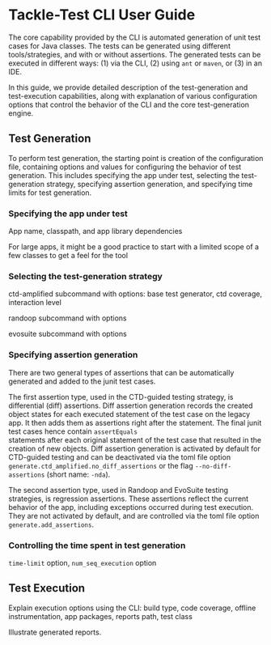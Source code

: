 # Tackle-Test CLI User Guide

The core capability provided by the CLI is automated generation of unit test cases for Java classes. The tests can be generated using different tools/strategies, and with or without assertions. The generated tests can be executed in different ways: (1) via the CLI, (2) using `ant` or `maven`, or (3) in an IDE.

In this guide, we provide detailed description of the test-generation and test-execution capabilities, along with explanation of various configuration options that control the behavior of the CLI and the core test-generation engine.

## Test Generation

To perform test generation, the starting point is creation of the configuration file, containing options and values for configuring the behavior of test generation. This includes specifying the app under test, selecting the test-generation strategy, specifying assertion generation, and specifying time limits for test generation.

### Specifying the app under test

App name, classpath, and app library dependencies

For large apps, it might be a good practice to start with a limited scope of a few classes to get a feel for the tool

### Selecting the test-generation strategy

ctd-amplified subcommand with options: base test generator, ctd coverage, interaction level

randoop subcommand with options

evosuite subcommand with options

### Specifying assertion generation

There are two general types of assertions that can be automatically generated and added to the junit test cases. 

The first assertion type, used in the CTD-guided testing strategy, is differential (diff) assertions. Diff assertion generation 
records the created object states for each executed statement of the test case on the legacy app. It then adds them as assertions right after the statement. The final junit test cases hence contain `assertEquals`  
statements after each original statement of the test case that resulted in the creation of new objects. Diff assertion generation
is activated by default for CTD-guided testing and can be deactivated via the toml file option `generate.ctd_amplified.no_diff_assertions` 
or the flag `--no-diff-assertions` (short name: `-nda`).

The second assertion type, used in Randoop and EvoSuite testing strategies, is regression assertions. 
These assertions reflect the current behavior of the app, including exceptions occurred during test execution.
They are not activated by default, and are controlled via the toml file option `generate.add_assertions`.

### Controlling the time spent in test generation

`time-limit` option, `num_seq_execution` option

## Test Execution



Explain execution options using the CLI: build type, code coverage, offline instrumentation,
app packages, reports path, test class

Illustrate generated reports.
